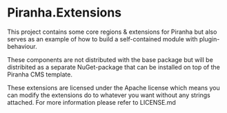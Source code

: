 ﻿Piranha.Extensions
==================
This project contains some core regions & extensions for Piranha but also serves 
as an example of how to build a self-contained module with plugin-behaviour. 

These components are not distributed with the base package but will be distribited as 
a separate NuGet-package that can be installed on top of the Piranha CMS template.

These extensions are licensed under the Apache license which means you can modify the
extensions do to whatever you want without any strings attached. For more information
please refer to LICENSE.md